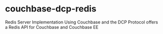 # couchbase-dcp-redis
Redis Server Implementation Using Couchbase and the DCP Protocol offers a Redis API for Couchbase and Couchbase EE
